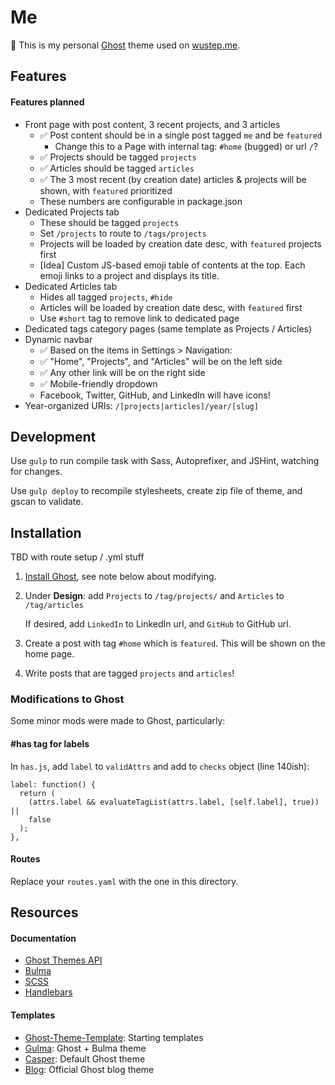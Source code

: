 # Me

👻 This is my personal [Ghost](https://ghost.org) theme used on [wustep.me](https://wustep.me).

## Features

#### Features planned

- Front page with post content, 3 recent projects, and 3 articles
  - ✅ Post content should be in a single post tagged `me` and be `featured`
    - Change this to a Page with internal tag: `#home` (bugged) or url `/`?
  - ✅ Projects should be tagged `projects`
  - ✅ Articles should be tagged `articles`
  - ✅ The 3 most recent (by creation date) articles & projects will be shown, with `featured` prioritized
  - These numbers are configurable in package.json
- Dedicated Projects tab
  - These should be tagged `projects`
  - Set `/projects` to route to `/tags/projects`
  - Projects will be loaded by creation date desc, with `featured` projects first
  - [Idea] Custom JS-based emoji table of contents at the top. Each emoji links to a project and displays its title.
- Dedicated Articles tab
  - Hides all tagged `projects`, `#hide`
  - Articles will be loaded by creation date desc, with `featured` first
  - Use `#short` tag to remove link to dedicated page
- Dedicated tags category pages (same template as Projects / Articles)
- Dynamic navbar
  - ✅ Based on the items in Settings > Navigation:
  - ✅ "Home", "Projects", and "Articles" will be on the left side
  - ✅ Any other link will be on the right side
  - ✅ Mobile-friendly dropdown
  - Facebook, Twitter, GitHub, and LinkedIn will have icons!
- Year-organized URIs: `/[projects|articles]/year/[slug]`

## Development

Use `gulp` to run compile task with Sass, Autoprefixer, and JSHint, watching for changes.

Use `gulp deploy` to recompile stylesheets, create zip file of theme, and gscan to validate.

## Installation

TBD with route setup / .yml stuff

1. [Install Ghost](https://docs.ghost.org/setup/), see note below about modifying.
2. Under **Design**: add `Projects` to `/tag/projects/` and `Articles` to `/tag/articles`

   If desired, add `LinkedIn` to LinkedIn url, and `GitHub` to GitHub url.

3. Create a post with tag `#home` which is `featured`. This will be shown on the home page.
4. Write posts that are tagged `projects` and `articles`!

### Modifications to Ghost

Some minor mods were made to Ghost, particularly:

#### \#has tag for labels

In `has.js`, add `label` to `validAttrs` and add to `checks` object (line 140ish):

```
label: function() {
  return (
    (attrs.label && evaluateTagList(attrs.label, [self.label], true)) ||
    false
  );
},
```

#### Routes

Replace your `routes.yaml` with the one in this directory.

## Resources

#### Documentation

- [Ghost Themes API](https://docs.ghost.org/api/handlebars-themes/)
- [Bulma](https://bulma.io/)
- [SCSS](https://sass-lang.com/guide)
- [Handlebars](https://handlebarsjs.com/)

#### Templates

- [Ghost-Theme-Template](https://github.com/thoughtbot/ghost-theme-template): Starting templates
- [Gulma](https://github.com/simply-fiete/Gulma): Ghost + Bulma theme
- [Casper](https://github.com/TryGhost/Casper): Default Ghost theme
- [Blog](https://github.com/TryGhost/Blog): Official Ghost blog theme
